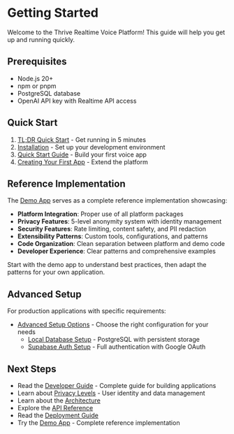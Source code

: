 # Getting Started

Welcome to the Thrive Realtime Voice Platform! This guide will help you get up and running quickly.

## Prerequisites

- Node.js 20+
- npm or pnpm
- PostgreSQL database
- OpenAI API key with Realtime API access

## Quick Start

1. [TL;DR Quick Start](./tldr.md) - Get running in 5 minutes
2. [Installation](./installation.md) - Set up your development environment
3. [Quick Start Guide](./quick-start.md) - Build your first voice app
4. [Creating Your First App](./first-app.md) - Extend the platform

## Reference Implementation

The [Demo App](../../apps/demo-voice/README.md) serves as a complete reference implementation showcasing:

- **Platform Integration**: Proper use of all platform packages
- **Privacy Features**: 5-level anonymity system with identity management
- **Security Features**: Rate limiting, content safety, and PII redaction
- **Extensibility Patterns**: Custom tools, configurations, and patterns
- **Code Organization**: Clean separation between platform and demo code
- **Developer Experience**: Clear patterns and comprehensive examples

Start with the demo app to understand best practices, then adapt the patterns for your own application.

## Advanced Setup

For production applications with specific requirements:

- [Advanced Setup Options](./advanced-setup/) - Choose the right configuration for your needs
  - [Local Database Setup](./advanced-setup/local-database.md) - PostgreSQL with persistent storage
  - [Supabase Auth Setup](./advanced-setup/supabase-auth.md) - Full authentication with Google OAuth

## Next Steps

- Read the [Developer Guide](../guides/developer-guide.md) - Complete guide for building applications
- Learn about [Privacy Levels](../guides/anonymity-levels.md) - User identity and data management
- Learn about the [Architecture](../architecture/)
- Explore the [API Reference](../api/)
- Read the [Deployment Guide](../deployment/)
- Try the [Demo App](../../apps/demo-voice/README.md) - Complete reference implementation
